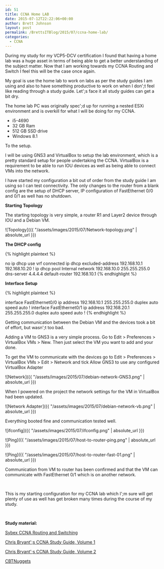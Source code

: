 ```yaml
---
id: 51
title: CCNA Home LAB
date: 2015-07-12T22:22:06+00:00
author: Brett Johnson
layout: post
permalink: /BrettsITBlog/2015/07/ccna-home-lab/
categories:
  - CCNA
---
```

During my study for my VCP5-DCV certification I found that having a home lab was a huge asset in terms of being able to get a better understanding of the subject matter. Now that I am working towards my CCNA Routing and Switch I feel this will be the case once again.

My goal is use the home lab to work on labs as per the study guides I am using and also to have something productive to work on when I don';t feel like reading through a study guide. Let';s face it all study guides can get a bit dry.

The home lab PC was originally spec';d up for running a nested ESXi environment and is overkill for what I will be doing for my CCNA.

  * i5-4690
  * 32 GB Ram
  * 512 GB SSD drive
  * Windows 8.1

To the setup.

I will be using GNS3 and VirtualBox to setup the lab environment, which is a pretty standard setup for people undertaking the CCNA. VirtualBox is a requirement to be able to run IOU devices as well as being able to connect VMs into the network.

I have started my configuration a bit out of order from the study guide I am using so I can test connectivity. The only changes to the router from a blank config are the setup of DHCP server, IP configuration of FastEthernet 0/0 and 0/1 as well has no shutdown.

**Starting Topology**

The starting topology is very simple, a router R1 and Layer2 device through IOU and a Debian VM.

![Topology]({{ "/assets/images/2015/07/Network-topology.png" | absolute_url }})

**The DHCP config**

{% highlight plaintext %}

no ip dhcp use vrf connected
 ip dhcp excluded-address 192.168.10.1 192.168.10.20
 !
 ip dhcp pool Internal
 network 192.168.10.0 255.255.255.0
 dns-server 4.4.4.4
 default-router 192.168.10.1
{% endhighlight %}


**Interface Setup**

{% highlight plaintext %}

interface FastEthernet0/0
ip address 192.168.10.1 255.255.255.0
duplex auto
speed auto
!
interface FastEthernet0/1
ip address 192.168.20.1 255.255.255.0
duplex auto
speed auto
!
{% endhighlight %}


Getting communication between the Debian VM and the devices took a bit of effort, but wasn';t too bad.

Adding a VM to GNS3 is a very simple process. Go to Edit > Preferences > VirtualBox VMs > New. Then just select the VM you want to add and your done.

To get the VM to communicate with the devices go to Edit > Preferences > VirtualBox VMs > Edit > Network and tick Allow GNS3 to use any configured VirtualBox Adapter

![Network]({{ "/assets/images/2015/07/debian-network-GNS3.png" | absolute_url }})

When I powered on the project the network settings for the VM in VirtualBox had been updated.

![Network Adapter]({{ "/assets/images/2015/07/debian-network-vb.png" | absolute_url }})


Everything booted fine and communication tested well.

![ifconfig]({{ "/assets/images/2015/07/ifconfig.png" | absolute_url }})

![Ping]({{ "/assets/images/2015/07/host-to-router-ping.png" | absolute_url }})

![Ping]({{ "/assets/images/2015/07/host-to-router-fast-01.png" | absolute_url }})

Communication from VM to router has been confirmed and that the VM can communicate with FastEthernet 0/1 which is on another network.

&nbsp;

This is my starting configuration for my CCNA lab which I';m sure will get plenty of use as well has get broken many times during the course of my study.

&nbsp;

**Study material:**

[Sybex CCNA Routing and Switching](http://www.amazon.com.au/Routing-Switching-Deluxe-Study-Guide-ebook/dp/B00R04DDK8/ref=sr_1_1?ie=UTF8&qid=1436703124&sr=8-1&keywords=sybex+ccna "Sybex CCNA Routing and Switching")

[Chris Bryant';s CCNA Study Guide, Volume 1](http://www.amazon.com.au/Chris-Bryants-CCNA-Study-Guide-ebook/dp/B00GFYEZ1A/ref=sr_1_5?ie=UTF8&qid=1436703267&sr=8-5&keywords=ccna "Chris Bryant's CCNA Study Guide, Volume 1")

[Chris Bryant';s CCNA Study Guide, Volume 2](http://www.amazon.com.au/Chris-Bryants-Study-Guide-Volume-ebook/dp/B00H9ICMV6/ref=pd_sim_351_1?ie=UTF8&refRID=0JSBJ969VBMDVVEGR3FY "Chris Bryant's CCNA Study Guide, Volume 2")

[CBTNuggets](https://www.cbtnuggets.com/ "CBT Nuggets")